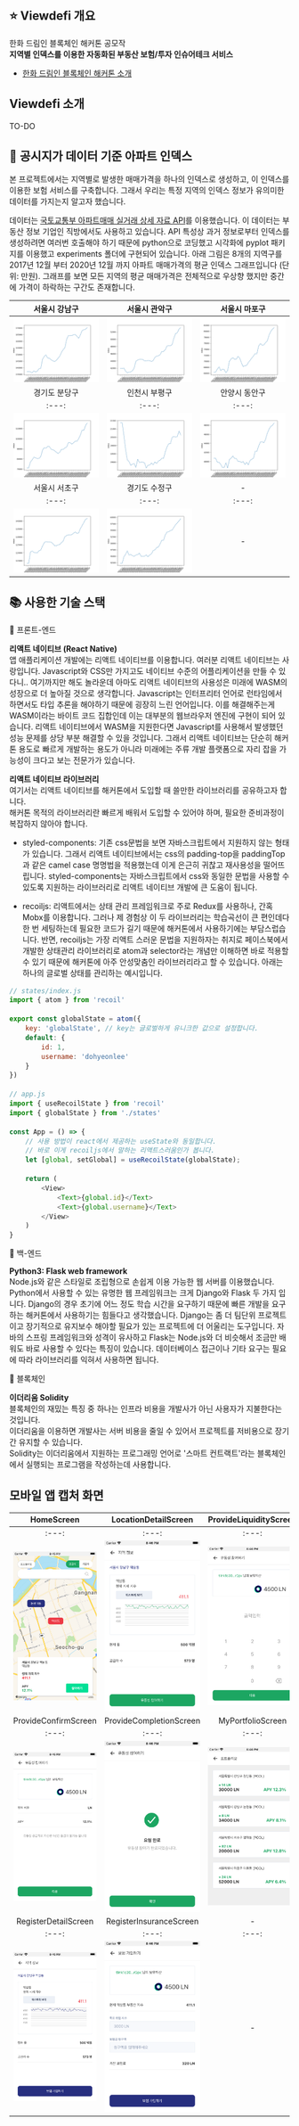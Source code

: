 ## ⭐️ Viewdefi 개요
한화 드림인 블록체인 해커톤 공모작 <br />
**지역별 인덱스를 이용한 자동화된 부동산 보험/투자 인슈어테크 서비스**
* [한화 드림인 블록체인 해커톤 소개](https://dreamin.career/academy/hackathon)

## Viewdefi 소개
TO-DO

## 🧪 공시지가 데이터 기준 아파트 인덱스
본 프로젝트에서는 지역별로 발생한 매매가격을 하나의 인덱스로 생성하고, 이 인덱스를 이용한 보험 서비스를 구축합니다. 그래서 우리는 특정 지역의 인덱스 정보가 유의미한 데이터를 가지는지 알고자 했습니다.

데이터는 [국토교통부 아파트매매 실거래 상세 자료 API](https://data.go.kr/tcs/dss/selectApiDataDetailView.do?publicDataPk=15057511)를 이용했습니다. 이 데이터는 부동산 정보 기업인 직방에서도 사용하고 있습니다. API 특성상 과거 정보로부터 인덱스를 생성하려면 여러번 호출해야 하기 때문에 python으로 코딩했고 시각화에 pyplot 패키지를 이용했고 experiments 폴더에 구현되어 있습니다. 아래 그림은 8개의 지역구를 2017년 12월 부터 2020년 12월 까지 아파트 매매가격의 평균 인덱스 그래프입니다 (단위: 만원). 그래프를 보면 모든 지역의 평균 매매가격은 전체적으로 우상향 했지만 중간에 가격이 하락하는 구간도 존재합니다.

| 서울시 강남구 | 서울시 관악구 | 서울시 마포구 |
|:---:|:---:|:---:|
|![강남구](./images/experiments/graph_gangnam.png) |![관악구](./images/experiments/graph_gwanak.png)|![마포구](./images/experiments/graph_mapo.png)|
| 경기도 분당구 | 인천시 부평구 | 안양시 동안구 |
|:---:|:---:|:---:|
|![분당구](./images/experiments/graph_bundang.png) |![부평구](./images/experiments/graph_boopyung.png)|![동안구](./images/experiments/graph_dongan.png)|
| 서울시 서초구 | 경기도 수정구 | - |
|:---:|:---:|:---:|
|![서초구](./images/experiments/graph_seocho.png) |![수정구](./images/experiments/graph_soojeong.png)| - |

## 📚 사용한 기술 스택
📒 프론트-엔드

**리액트 네이티브 (React Native)**<br />
앱 애플리케이션 개발에는 리액트 네이티브를 이용합니다. 여러분 리액트 네이티브는 사랑입니다. Javascript와 CSS만 가지고도 네이티브 수준의 어플리케이션을 만들 수 있다니.. 여기까지만 해도 놀라운데 아마도 리액트 네이티브의 사용성은 미래에 WASM의 성장으로 더 높아질 것으로 생각합니다. Javascript는 인터프리터 언어로 런타임에서 하면서도 타입 추론을 해야하기 때문에 굉장히 느린 언어입니다. 이를 해결해주는게 WASM이라는 바이트 코드 집합인데 이는 대부분의 웹브라우저 엔진에 구현이 되어 있습니다. 리액트 네이티브에서 WASM을 지원한다면 Javascript를 사용해서 발생했던 성능 문제를 상당 부분 해결할 수 있을 것입니다. 그래서 리액트 네이티브는 단순히 해커톤 용도로 빠르게 개발하는 용도가 아니라 미래에는 주류 개발 플랫폼으로 자리 잡을 가능성이 크다고 보는 전문가가 있습니다.

**리액트 네이티브 라이브러리**<br/>
여기서는 리액트 네이티브를 해커톤에서 도입할 때 쓸만한 라이브러리를 공유하고자 합니다.<br/>
해커톤 목적의 라이브러리란 빠르게 배워서 도입할 수 있어야 하며, 필요한 준비과정이 복잡하지 않아야 합니다.

* styled-components: 기존 css문법을 보면 자바스크립트에서 지원하지 않는 형태가 있습니다. 그래서 리액트 네이티브에서는 css의 padding-top을 paddingTop과 같은 camel case 명명법을 적용했는데 이게 은근히 귀찮고 재사용성을 떨어뜨립니다. styled-components는 자바스크립트에서 css와 동일한 문법을 사용할 수 있도록 지원하는 라이브러리로 리액트 네이티브 개발에 큰 도움이 됩니다. 

* recoiljs: 리액트에서는 상태 관리 프레임워크로 주로 Redux를 사용하나, 간혹 Mobx를 이용합니다. 그러나 제 경험상 이 두 라이브러리는 학습곡선이 큰 편인데다 한 번 세팅하는데 필요한 코드가 길기 때문에 해커톤에서 사용하기에는 부담스럽습니다. 반면, recoiljs는 가장 리액트 스러운 문법을 지원하자는 취지로 페이스북에서 개발한 상태관리 라이브러리로 atom과 selector라는 개념만 이해하면 바로 적용할 수 있기 때문에 해커톤에 아주 안성맞춤인 라이브러리라고 할 수 있습니다. 아래는 하나의 글로벌 상태를 관리하는 예시입니다.

```javascript
// states/index.js
import { atom } from 'recoil'

export const globalState = atom({
    key: 'globalState', // key는 글로벌하게 유니크한 값으로 설정합니다.
    default: {
        id: 1,
        username: 'dohyeonlee'
    }
})

// app.js
import { useRecoilState } from 'recoil'
import { globalState } from './states'

const App = () => {
    // 사용 방법이 react에서 제공하는 useState와 동일합니다.
    // 바로 이게 recoiljs에서 말하는 리액트스러움인가 봅니다.
    let [global, setGlobal] = useRecoilState(globalState);

    return (
        <View>
            <Text>{global.id}</Text>
            <Text>{global.username}</Text>
        </View>
    )
}
```

📒 백-엔드

**Python3: Flask web framework**<br />
Node.js와 같은 스타일로 조립형으로 손쉽게 이용 가능한 웹 서버를 이용했습니다. Python에서 사용할 수 있는 유명한 웹 프레임워크는 크게 Django와 Flask 두 가지 입니다. Django의 경우 초기에 어느 정도 학습 시간을 요구하기 때문에 빠른 개발을 요구하는 해커톤에서 사용하기는 힘들다고 생각했습니다. Django는 좀 더 팀단위 프로젝트이고 장기적으로 유지보수 해야할 필요가 있는 프로젝트에 더 어울리는 도구입니다. 자바의 스프링 프레임워크와 성격이 유사하고 Flask는 Node.js와 더 비슷해서 조금만 배워도 바로 사용할 수 있다는 특징이 있습니다. 데이터베이스 접근이나 기타 요구는 필요에 따라 라이브러리를 익혀서 사용하면 됩니다.

📒 블록체인

**이더리움 Solidity**<br />
블록체인의 재밌는 특징 중 하나는 인프라 비용을 개발사가 아닌 사용자가 지불한다는 것입니다.<br />
이더리움을 이용하면 개발사는 서버 비용을 줄일 수 있어서 프로젝트를 저비용으로 장기간 유지할 수 있습니다.<br />
Solidity는 이더리움에서 지원하는 프로그래밍 언어로 '스마트 컨트랙트'라는 블록체인에서 실행되는 프로그램을 작성하는데 사용합니다.

## 모바일 앱 캡처 화면
| HomeScreen | LocationDetailScreen | ProvideLiquidityScreen |
|:---:|:---:|:---:|
|:---:|:---:|:---:|
|![HomeScreen](./images/HomeScreen.png) |![LocationDetailScreen](./images/LocationDetailScreen.png)|![ProvideLiquidityScreen](./images/ProvideLiquidityScreen.png)|
| ProvideConfirmScreen | ProvideCompletionScreen | MyPortfolioScreen |
|:---:|:---:|:---:|
|![ProvideConfirmScreen](./images/ProvideConfirmScreen.png) |![ProvideCompletionScreen](./images/ProvideCompletionScreen.png)|![MyPortfolioScreen](./images/MyPortfolioScreen.png)|
| RegisterDetailScreen | RegisterInsuranceScreen | - |
|:---:|:---:|:---:|
|![RegisterDetailScreen](./images/RegisterDetailScreen.png) |![RegisterInsuranceScreen](./images/RegisterInsuranceScreen.png)| - |

